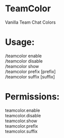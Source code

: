 # TeamColor
Vanilla Team Chat Colors

# Usage:
/teamcolor enable  
/teamcolor disable  
/teamcolor show  
/teamcolor prefix [prefix]  
/teamcolor suffix [suffix]  

# Permissions:
teamcolor.enable  
teamcolor.disable  
teamcolor.show  
teamcolor.prefix  
teamcolor.suffix  
